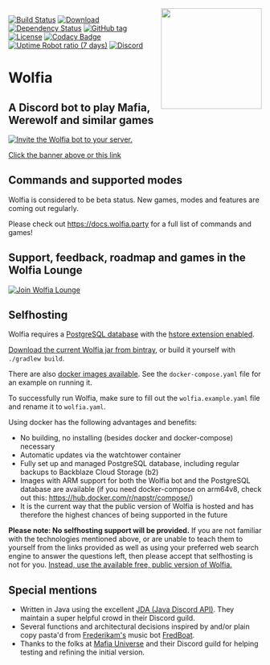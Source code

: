 <img align="right" src="https://i.imgur.com/7Ie8tB3.png" height="200" width="200">

[![Build Status](https://img.shields.io/travis/napstr/wolfia/master.svg?style=flat-square)](https://travis-ci.org/napstr/wolfia)
[![Download](https://api.bintray.com/packages/napster/wolfia/beta/images/download.svg) ](https://bintray.com/napster/wolfia/beta/_latestVersion)
[![Dependency Status](https://img.shields.io/versioneye/d/ruby/rails.svg?style=flat-square)](https://www.versioneye.com/user/projects/592b1be8c0295d002dd17a34)
[![GitHub tag](https://img.shields.io/github/tag/napstr/wolfia.svg?style=flat-square)]()
[![License](https://img.shields.io/github/license/napstr/wolfia.svg?style=flat-square)]()
[![Codacy Badge](https://api.codacy.com/project/badge/Grade/b6bd0bab45034ee9b154d9fa02a0ca68?style=flat-square)](https://www.codacy.com/app/napstr/wolfia?utm_source=github.com&amp;utm_medium=referral&amp;utm_content=napstr/wolfia&amp;utm_campaign=Badge_Grade)
[![Uptime Robot ratio (7 days)](https://img.shields.io/uptimerobot/ratio/7/m778927695-04e353308ad0d207bd0489b8.svg?style=flat-square)]()
[![Discord](https://img.shields.io/discord/315944983754571796.svg?style=flat-square)](https://discord.gg/nvcfX3q)

# Wolfia

## A Discord bot to play Mafia, Werewolf and similar games

[![Invite the Wolfia bot to your server.](http://i.imgur.com/qEWSU6D.png)](https://discordapp.com/oauth2/authorize?&client_id=306583221565521921&scope=bot)

[Click the banner above or this link](https://discordapp.com/oauth2/authorize?&client_id=306583221565521921&scope=bot)

## Commands and supported modes

Wolfia is considered to be beta status. New games, modes and features are coming out regularly.

Please check out https://docs.wolfia.party for a full list of commands and games!


## Support, feedback, roadmap and games in the Wolfia Lounge

[![Join Wolfia Lounge](https://discordapp.com/api/guilds/315944983754571796/embed.png?style=banner2)](https://discord.gg/nvcfX3q)


## Selfhosting

Wolfia requires a [PostgreSQL database](https://www.postgresql.org/) with the [hstore extension enabled](http://postgresguide.com/cool/hstore.html).

[Download the current Wolfia jar from bintray](https://bintray.com/napster/wolfia/beta/_latestVersion), or build it yourself with `./gradlew build`.

There are also [docker images available](https://hub.docker.com/r/napstr/wolfia/). See the `docker-compose.yaml` file for an example on running it.

To successfully run Wolfia, make sure to fill out the `wolfia.example.yaml` file and rename it to `wolfia.yaml`.

Using docker has the following advantages and benefits:
- No building, no installing (besides docker and docker-compose) necessary
- Automatic updates via the watchtower container
- Fully set up and managed PostgreSQL database, including regular backups to Backblaze Cloud Storage (b2)
- Images with ARM support for both the Wolfia bot and the PostgreSQL database are available (if you need docker-compose on arm64v8, check out this: https://hub.docker.com/r/napstr/compose/)
- It is the current way that the public version of Wolfia is hosted and has therefore the highest chances of being supported in the future

**Please note: No selfhosting support will be provided.** If you are not familiar with the technologies mentioned above,
or are unable to teach them to yourself from the links provided as well as using your preferred web search engine to answer
the questions left, then please accept that selfhosting is not for you. [Instead, use the available free, public version of Wolfia.](https://wolfia.party/)


## Special mentions
- Written in Java using the excellent [JDA (Java Discord API)](https://github.com/DV8FromTheWorld/JDA). They maintain a super helpful crowd in their Discord guild.
- Several functions and architectural decisions inspired by and/or plain copy pasta'd from [Frederikam's](https://github.com/Frederikam) music bot [FredBoat](https://github.com/Frederikam/FredBoat).
- Thanks to the folks at [Mafia Universe](http://www.mafiauniverse.com) and their Discord guild for helping testing and refining the initial version.
